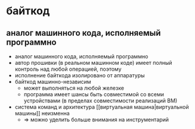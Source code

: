 # байткод
## аналог машинного кода, исполняемый программно

- аналог машинного кода, исполняемый программно
- автор прошивки (в реальном машинном коде) имеет полный контроль над любой операцией, поэтому
- исполнение байткода изолировано от аппаратуры
- байткод машинно-независим
	- может выполняться на любой железке
	- программа имеет шансы быть совместимой со всеми устройствами (в пределах совместимости реализаций ВМ)
- система команд и архитектура [[виртуальная машина|виртуальной машины]] неизменна 
	- => можно уделить больше внимания на инструментарий
